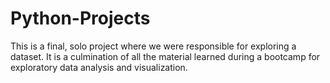 # Python-Projects
This is a final, solo project where we were responsible for exploring a dataset. It is a culmination of all the material learned during a bootcamp for exploratory data analysis and visualization. 
